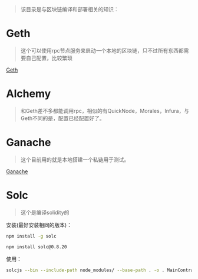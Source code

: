 
> 该目录是与区块链编译和部署相关的知识：


# Geth
> 这个可以使用rpc节点服务来启动一个本地的区块链，只不过所有东西都需要自己配置，比较繁琐

[Geth](./Geth/Geth.md)

# Alchemy
> 和Geth差不多都能调用rpc，相似的有QuickNode，Morales，Infura，与Geth不同的是，配置已经配置好了。



# Ganache
> 这个目前用的就是本地搭建一个私链用于测试。

[Ganache](./Ganache/Ganache.md)


# Solc
> 这个是编译solidity的


安装(最好安装相同的版本)： 
```sh
npm install -g solc
```

```sh
npm install solc@0.8.20
```

使用：
```sh
solcjs --bin --include-path node_modules/ --base-path . -o . MainContract.sol
```




